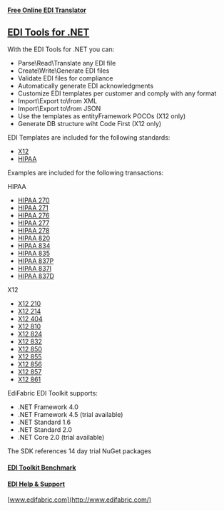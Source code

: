#### [Free Online EDI Translator](https://www.edifabric.com/edi-api.html)

## [EDI Tools for .NET](https://www.edifabric.com/edi-framework-features.html) 

With the EDI Tools for .NET you can:

* Parse\Read\Translate any EDI file
* Create\Write\Generate EDI files
* Validate EDI files for compliance
* Automatically generate EDI acknowledgments
* Customize EDI templates per customer and comply with any format
* Import\Export to\from XML
* Import\Export to\from JSON
* Use the templates as entityFramework POCOs (X12 only)
* Generate DB structure wiht Code First (X12 only)

EDI Templates are included for the following standards:

* [X12](https://support.edifabric.com/hc/en-us/sections/360000067292-X12-Resources)
* [HIPAA](https://support.edifabric.com/hc/en-us/articles/360000372751-HIPAA-templates-270-271-276-277-278-834-835-837)

Examples are included for the following transactions:

HIPAA
* [HIPAA 270](https://github.com/EdiFabric/Sdk/tree/master/EdiFabric.Sdk.Hipaa.T270)
* [HIPAA 271](https://github.com/EdiFabric/Sdk/tree/master/EdiFabric.Sdk.Hipaa.T271)
* [HIPAA 276](https://github.com/EdiFabric/Sdk/tree/master/EdiFabric.Sdk.Hipaa.T276)
* [HIPAA 277](https://github.com/EdiFabric/Sdk/tree/master/EdiFabric.Sdk.Hipaa.T277)
* [HIPAA 278](https://github.com/EdiFabric/Sdk/tree/master/EdiFabric.Sdk.Hipaa.T278)
* [HIPAA 820](https://github.com/EdiFabric/Sdk/tree/master/EdiFabric.Sdk.Hipaa.T820)
* [HIPAA 834](https://github.com/EdiFabric/Sdk/tree/master/EdiFabric.Sdk.Hipaa.T834)
* [HIPAA 835](https://github.com/EdiFabric/Sdk/tree/master/EdiFabric.Sdk.Hipaa.T835)
* [HIPAA 837P](https://github.com/EdiFabric/Sdk/tree/master/EdiFabric.Sdk.Hipaa.T837P)
* [HIPAA 837I](https://github.com/EdiFabric/Sdk/tree/master/EdiFabric.Sdk.Hipaa.T837I)
* [HIPAA 837D](https://github.com/EdiFabric/Sdk/tree/master/EdiFabric.Sdk.Hipaa.T837D)

X12
* [X12 210](https://github.com/EdiFabric/Sdk/tree/master/EdiFabric.Sdk.X12.T210)
* [X12 214](https://github.com/EdiFabric/Sdk/tree/master/EdiFabric.Sdk.X12.T214)
* [X12 404](https://github.com/EdiFabric/Sdk/tree/master/EdiFabric.Sdk.X12.T404)
* [X12 810](https://github.com/EdiFabric/Sdk/tree/master/EdiFabric.Sdk.X12.T810)
* [X12 824](https://github.com/EdiFabric/Sdk/tree/master/EdiFabric.Sdk.X12.T824)
* [X12 832](https://github.com/EdiFabric/Sdk/tree/master/EdiFabric.Sdk.X12.T832)
* [X12 850](https://github.com/EdiFabric/Sdk/tree/master/EdiFabric.Sdk.X12.T850)
* [X12 855](https://github.com/EdiFabric/Sdk/tree/master/EdiFabric.Sdk.X12.T855)
* [X12 856](https://github.com/EdiFabric/Sdk/tree/master/EdiFabric.Sdk.X12.T856)
* [X12 857](https://github.com/EdiFabric/Sdk/tree/master/EdiFabric.Sdk.X12.T857)
* [X12 861](https://github.com/EdiFabric/Sdk/tree/master/EdiFabric.Sdk.X12.T861)

EdiFabric EDI Toolkit supports:

* .NET Framework 4.0
* .NET Framework 4.5 (trial available)
* .NET Standard 1.6
* .NET Standard 2.0
* .NET Core 2.0 (trial available)

The SDK references 14 day trial NuGet packages

#### [EDI Toolkit Benchmark](https://support.edifabric.com/hc/en-us/articles/360002327372-EDI-Parser-Benchmark)
#### [EDI Help & Support](https://support.edifabric.com/hc/en-us)

[www.edifabric.com](http://www.edifabric.com/)
